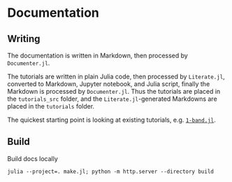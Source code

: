 # Documentation

## Writing

The documentation is written in Markdown, then processed by `Documenter.jl`.

The tutorials are written in plain Julia code, then processed by `Literate.jl`,
converted to Markdown, Jupyter notebook, and Julia script,
finally the Markdown is processed by `Documenter.jl`.
Thus the tutorials are placed in the `tutorials_src` folder,
and the `Literate.jl`-generated Markdowns are placed in the `tutorials` folder.

The quickest starting point is looking at existing tutorials,
e.g. [`1-band.jl`](src/tutorials_src/1-band.jl).

## Build

Build docs locally

```shell
julia --project=. make.jl; python -m http.server --directory build
```
